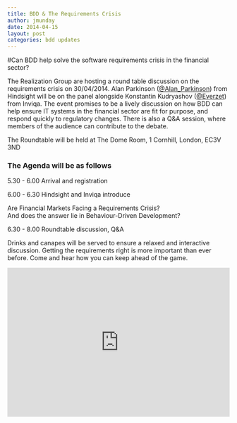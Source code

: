 ```yaml
---
title: BDD & The Requirements Crisis
author: jmunday
date: 2014-04-15
layout: post
categories: bdd updates
---
```

#Can BDD help solve the software requirements crisis in the financial sector?

The Realization Group are hosting a round table discussion on the requirements crisis on 30/04/2014. Alan Parkinson ([@Alan_Parkinson](https://twitter.com/alan_parkinson)) from Hindsight will be on the panel alongside Konstantin Kudryashov ([@Everzet](https://twitter.com/everzet?lang=en)) from Inviqa. The event promises to be a lively discussion on how BDD can help ensure IT systems in the financial sector are fit for purpose, and respond quickly to regulatory changes. There is also a Q&A session, where members of the audience can contribute to the debate.

The Roundtable will be held at The Dome Room, 1 Cornhill, London, EC3V 3ND

### The Agenda will be as follows

5.30 - 6.00 Arrival and registration

6.00 - 6.30 Hindsight and Inviqa introduce

Are Financial Markets Facing a Requirements Crisis?  
And does the answer lie in Behaviour-Driven Development?  

6.30 - 8.00 Roundtable discussion, Q&A

Drinks and canapes will be served to ensure a relaxed and interactive discussion.
Getting the requirements right is more important than ever before. Come and hear how you can keep ahead of the game.

<div style="width:100%; text-align:left;" ><iframe  src="https://www.eventbrite.com/tickets-external?eid=10988104717&ref=etckt" frameborder="0" height="338" width="100%" vspace="0" hspace="0" marginheight="5" marginwidth="5" scrolling="auto" allowtransparency="true"></iframe></div>
